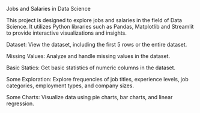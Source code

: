 Jobs and Salaries in Data Science

This project is designed to explore jobs and salaries in the field of Data Science. It utilizes Python libraries such as Pandas, Matplotlib and Streamlit to provide interactive visualizations and insights.

Dataset: View the dataset, including the first 5 rows or the entire dataset.

Missing Values: Analyze and handle missing values in the dataset.

Basic Statics: Get basic statistics of numeric columns in the dataset.

Some Exploration: Explore frequencies of job titles, experience levels, job categories, employment types, and company sizes.

Some Charts: Visualize data using pie charts, bar charts, and linear regression.
